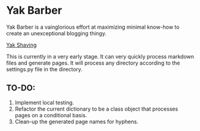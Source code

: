 Yak Barber
=========

Yak Barber is a vainglorious effort at maximizing minimal know-how to create an unexceptional blogging thingy.

[Yak Shaving](http://programmers.stackexchange.com/questions/34775/correct-definition-of-the-term-yak-shaving)

This is currently in a very early stage. It can very quickly process markdown files and generate pages. It will process any directory according to the settings.py file in the directory.

## TO-DO:

1. Implement local testing.
2. Refactor the current dictionary to be a class object that processes pages on a conditional basis.
3. Clean-up the generated page names for hyphens.
